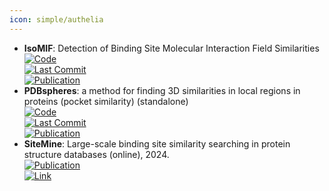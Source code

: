 ```yaml
---
icon: simple/authelia
---
```


- **IsoMIF**: Detection of Binding Site Molecular Interaction Field Similarities  
	[![Code](https://img.shields.io/github/stars/NRGlab/IsoMif?style=for-the-badge&logo=github)](https://github.com/NRGlab/IsoMif)  
	[![Last Commit](https://img.shields.io/github/last-commit/NRGlab/IsoMif?style=for-the-badge&logo=github)](https://github.com/NRGlab/IsoMif)  
	[![Publication](https://img.shields.io/badge/Publication-Citations:42-blue?style=for-the-badge&logo=bookstack)](https://doi.org/10.1021/acs.jcim.5b00333)  
- **PDBspheres**: a method for finding 3D similarities in local regions in proteins (pocket similarity) (standalone)  
	[![Code](https://img.shields.io/github/stars/LLNL/PDBspheres?style=for-the-badge&logo=github)](https://github.com/LLNL/PDBspheres)  
	[![Last Commit](https://img.shields.io/github/last-commit/LLNL/PDBspheres?style=for-the-badge&logo=github)](https://github.com/LLNL/PDBspheres)  
	[![Publication](https://img.shields.io/badge/Publication-Citations:7-blue?style=for-the-badge&logo=bookstack)](https://doi.org/10.1093/nargab/lqac078)  
- **SiteMine**: Large-scale binding site similarity searching in protein structure databases (online), 2024.  
	[![Publication](https://img.shields.io/badge/Publication-Citations:4-blue?style=for-the-badge&logo=bookstack)](https://doi.org/10.1002/ardp.202300661)  
	[![Link](https://img.shields.io/badge/Link-online-brightgreen?style=for-the-badge&logo=cachet&logoColor=65FF8F)](https://uhh.de/naomi)  
